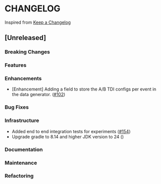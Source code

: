 # CHANGELOG

Inspired from [Keep a Changelog](https://keepachangelog.com/en/1.0.0/)

## [Unreleased]

### Breaking Changes

### Features

### Enhancements
* [Enhancement] Adding a field to store the A/B TDI configs per event in the data generator. ([#102](https://github.com/opensearch-project/user-behavior-insights/pull/102))

### Bug Fixes

### Infrastructure
* Added end to end integration tests for experiments ([#154](https://github.com/opensearch-project/search-relevance/pull/154))
* Upgrade gradle to 8.14 and higher JDK version to 24 ()

### Documentation

### Maintenance

### Refactoring
